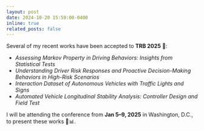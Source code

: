 ```yaml
---
layout: post
date: 2024-10-20 15:59:00-0400
inline: true
related_posts: false
---
```


Several of my recent works have been accepted to **TRB 2025** 🎉:

- _Assessing Markov Property in Driving Behaviors: Insights from Statistical Tests_
- _Understanding Driver Risk Responses and Proactive Decision-Making Behaviors in High-Risk Scenarios_
- _Interaction Dataset of Autonomous Vehicles with Traffic Lights and Signs_
- _Automated Vehicle Longitudinal Stability Analysis: Controller Design and Field Test_

I will be attending the conference from **Jan 5–9, 2025** in Washington, D.C., to present these works 🚗📊.
